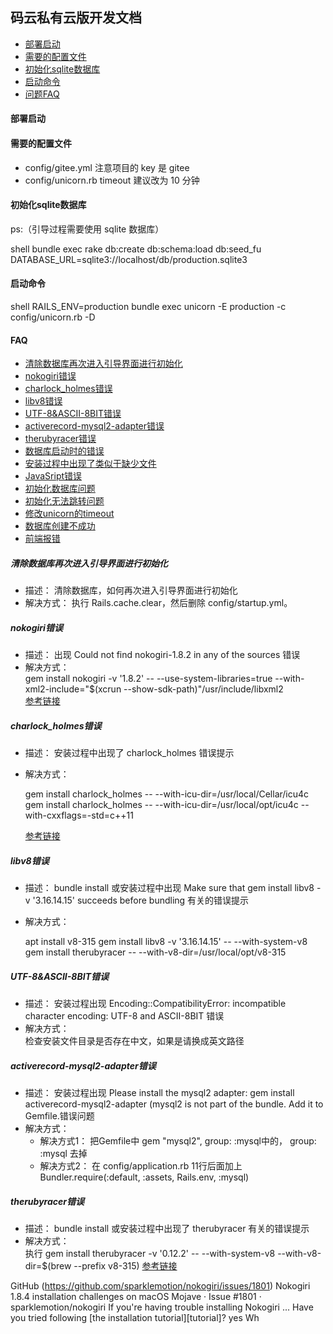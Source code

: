 ## 码云私有云版开发文档

* [部署启动](#部署启动)
* [需要的配置文件](#需要的配置文件)
* [初始化sqlite数据库](#初始化sqlite数据库)
* [启动命令](#启动命令)
* [问题FAQ](#faq)

#### 部署启动

#### 需要的配置文件

- config/gitee.yml
  注意项目的 key 是 gitee
- config/unicorn.rb
  timeout 建议改为 10 分钟

#### 初始化sqlite数据库
ps:（引导过程需要使用 sqlite 数据库）

 shell
bundle exec rake db:create db:schema:load db:seed_fu DATABASE_URL=sqlite3://localhost/db/production.sqlite3


#### 启动命令

 shell
RAILS_ENV=production bundle exec unicorn -E production -c config/unicorn.rb -D


#### FAQ

* [清除数据库再次进入引导界面进行初始化](#清除数据库再次进入引导界面进行初始化)
* [nokogiri错误](#nokogiri错误)
* [charlock_holmes错误](#charlock_holmes错误)
* [libv8错误](#libv8错误)
* [UTF-8&ASCII-8BIT错误](#UTF-8&ASCII-8BIT错误)
* [activerecord-mysql2-adapter错误](#activerecord-mysql2-adapter错误)
* [therubyracer错误](#therubyracer错误)
* [数据库启动时的错误](#数据库启动时的错误)
* [安装过程中出现了类似于缺少文件](#安装过程中出现了类似于缺少文件)
* [JavaSript错误](#JavaSript错误)
* [初始化数据库问题](#初始化数据库问题)
* [初始化无法跳转问题](#初始化无法跳转问题)
* [修改unicorn的timeout](#修改unicorn的timeout)
* [数据库创建不成功](#数据库创建不成功)
* [前端报错](#前端报错)

##### 清除数据库再次进入引导界面进行初始化
  - 描述：
    清除数据库，如何再次进入引导界面进行初始化
  - 解决方式： 
    执行 Rails.cache.clear，然后删除 config/startup.yml。

##### nokogiri错误
  - 描述：
    出现 Could not find nokogiri-1.8.2 in any of the sources 错误
  - 解决方式：  
   gem install nokogiri -v '1.8.2' -- --use-system-libraries=true --with-xml2-include="$(xcrun --show-sdk-path)"/usr/include/libxml2  
  [参考链接](https://github.com/sparklemotion/nokogiri/issues/1801)

##### charlock_holmes错误
  - 描述：
    安装过程中出现了 charlock_holmes 错误提示
  - 解决方式： 
   

    gem install charlock_holmes -- --with-icu-dir=/usr/local/Cellar/icu4c
    gem install charlock_holmes -- --with-icu-dir=/usr/local/opt/icu4c --with-cxxflags=-std=c++11
    
 
    [参考链接](https://github.com/brianmario/charlock_holmes)

##### libv8错误
  - 描述：
    bundle install 或安装过程中出现 Make sure that gem install libv8 -v '3.16.14.15' succeeds before bundling 有关的错误提示
  - 解决方式：
   

    apt install v8-315
    gem install libv8 -v '3.16.14.15' -- --with-system-v8
    gem install therubyracer -- --with-v8-dir=/usr/local/opt/v8-315
    
##### UTF-8&ASCII-8BIT错误
  - 描述：
    安装过程出现 Encoding::CompatibilityError: incompatible character encoding: UTF-8 and ASCII-8BIT 错误
  - 解决方式：  
    检查安装文件目录是否存在中文，如果是请换成英文路径
  
##### activerecord-mysql2-adapter错误
  - 描述：
    安装过程出现 Please install the mysql2 adapter: gem install activerecord-mysql2-adapter (mysql2 is not part of the bundle. Add it to Gemfile.错误问题
  - 解决方式：   
    - 解决方式1： 把Gemfile中 gem "mysql2", group: :mysql中的， group: :mysql 去掉  
    - 解决方式2： 在 config/application.rb 11行后面加上 Bundler.require(:default, :assets, Rails.env, :mysql)  
  
##### therubyracer错误 
  - 描述：
    bundle install 或安装过程中出现了 therubyracer 有关的错误提示
  - 解决方式：  
    执行 gem install therubyracer -v '0.12.2' -- --with-system-v8 --with-v8-dir=$(brew --prefix v8-315)
    [参考链接](https://stackoverflow.com/questions/23536893/therubyracer-gemextbuilderror-error-failed-to-build-gem-native-extension/36271579#36271579)

GitHub (https://github.com/sparklemotion/nokogiri/issues/1801)
Nokogiri 1.8.4 installation challenges on macOS Mojave · Issue #1801 · sparklemotion/nokogiri
If you're having trouble installing Nokogiri ... Have you tried following [the installation tutorial][tutorial]? yes Wh

